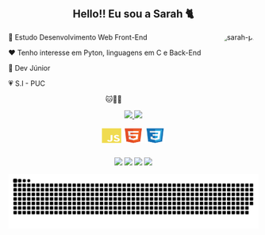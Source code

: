<div>
  <h2 align="center">Hello!! Eu sou a Sarah 🐈</h1>
   <img align="right" alt="sarah-pic" height="150" style="border-radius:50px;" 
 src="https://cdn.discordapp.com/attachments/886045514188070973/1019004870180749346/Sarinha2.gif">
 
  <p> 🤍 Estudo Desenvolvimento Web Front-End
  <p> ❤️ Tenho interesse em Pyton, linguagens em C e Back-End</h2>
  <p> 💖 Dev Júnior
  <p> 💗 S.I - PUC
  <p align="center"> 🐱🐾🌸

<div align="center">
  <a href="https://github.com/sarahssz">
  <img height="130em" src="https://github-readme-stats.vercel.app/api?username=sarahssz&show_icons=true&theme=dracula&include_all_commits=true&count_private=true"/>
  <img height="130em" src="https://github-readme-stats.vercel.app/api/top-langs/?username=sarahssz&theme=dracula&hide_border=false&&layout=compact"/>
  </a>
</div>

<div align="center">
  <div style="display: inline_block"><br>
  <img align="center" alt="Sarah-Js" height="30" width="40" src="https://raw.githubusercontent.com/devicons/devicon/master/icons/javascript/javascript-plain.svg">
  <img align="center" alt="Sarah-HTML" height="30" width="40" src="https://raw.githubusercontent.com/devicons/devicon/master/icons/html5/html5-original.svg">
  <img align="center" alt="Sarah-CSS" height="30" width="40" src="https://raw.githubusercontent.com/devicons/devicon/master/icons/css3/css3-original.svg">
</div>
 
  ##
  
 <div align="center"> 
   <a href="https://www.pinterest.de/saudsz/" target="_blank"><img src="https://img.shields.io/badge/Pinterest-%23E60023.svg?&style=for-the-badge&logo=Pinterest&logoColor=white"></a> 
   <a href="https://www.instagram.com/sarahs.sz/" target="_blank"><img src="https://img.shields.io/badge/-Instagram-%23E4405F?style=for-the-badge&logo=instagram&logoColor=white" target="_blank"></a>
   <a href="https://www.linkedin.com/in/sarahsousasaud" target="_blank"><img src="https://img.shields.io/badge/-LinkedIn-%230077B5?style=for-the-badge&logo=linkedin&logoColor=white" target="_blank"></a> 
   <a href="https://www.tiktok.com/@sarahs.sz" target="_blank"><img src="https://img.shields.io/badge/TikTok-000000?style=for-the-badge&logo=tiktok&logoColor=white" target="_blank"></a> 
</div>

<div align="center">
  
  ![Snake animation](https://github.com/sarahssz/sarahssz/blob/output/github-contribution-grid-snake.svg)
  
</div>

